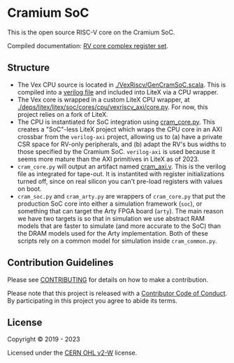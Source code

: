 # Cramium SoC

This is the open source RISC-V core on the Cramium SoC.

Compiled documentation: [RV core complex register set](https://ci.betrusted.io/cramium/index.html).

## Structure ##

- The Vex CPU source is located in [./VexRiscv/GenCramSoC.scala](./VexRiscv/GenCramSoC.scala). This is compiled into a [verilog file](./VexRiscv/VexRiscv_CramSoC.v) and included into LiteX via a CPU wrapper.
- The Vex core is wrapped in a custom LiteX CPU wrapper, at [./deps/litex/litex/soc/cores/cpu/vexriscv_axi/core.py](./deps/litex/litex/soc/cores/cpu/vexriscv_axi/core.py). For now, this project relies on a fork of LiteX.
- The CPU is instantiated for SoC integration using [cram_core.py](./cram_core.py). This creates a "SoC"-less LiteX project which wraps the CPU core in an AXI crossbar from the `verilog-axi` project, allowing us to (a) have a private CSR space for RV-only peripherals, and (b) adapt the RV's bus widths to those specified by the Cramium SoC. `verilog-axi` is used because it seems more mature than the AXI primitives in LiteX as of 2023.
- `cram_core.py` will output an artifact named [cram_axi.v](./candidate/cram_axi.v). This is the verilog file as integrated for tape-out. It is instantited with register initializations turned off, since on real silicon you can't pre-load registers with values on boot.
- `cram_soc.py` and `cram_arty.py` are wrappers of `cram_core.py` that put the production SoC core into either a simulation framework (`soc`), or something that can target the Arty FPGA board (`arty`). The main reason we have two targets is so that in simulation we use abstract RAM models that are faster to simulate (and more accurate to the SoC) than the DRAM models used for the Arty implementation. Both of these scripts rely on a common model for simulation inside `cram_common.py`.

## Contribution Guidelines

Please see [CONTRIBUTING](./CONTRIBUTING.md) for details on
how to make a contribution.

Please note that this project is released with a
[Contributor Code of Conduct](./CODE_OF_CONDUCT.md/).
By participating in this project you agree to abide its terms.

## License

Copyright © 2019 - 2023

Licensed under the [CERN OHL v2-W](https://ohwr.org/cern_ohl_w_v2.txt) license.
